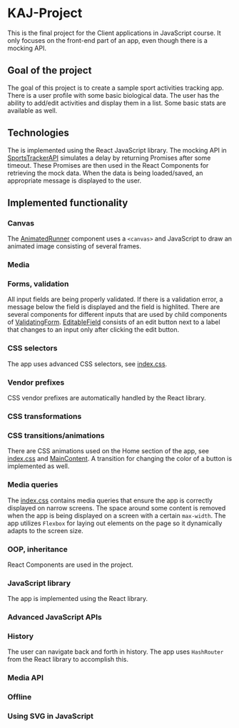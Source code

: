 # KAJ-Project
This is the final project for the Client applications in JavaScript course.
It only focuses on the front-end part of an app, even though there is a mocking API.

## Goal of the project
The goal of this project is to create a sample sport activities tracking app.
There is a user profile with some basic biological data.
The user has the ability to add/edit activities and display them in a list. Some basic stats are available as well.

## Technologies
The is implemented using the React JavaScript library.
The mocking API in [SportsTrackerAPI](src/SportsTrackerAPI.js) simulates a delay by returning Promises after some timeout.
These Promises are then used in the React Components for retrieving the mock data. When the data is being loaded/saved, an appropriate message is displayed to the user.

## Implemented functionality

### Canvas
The [AnimatedRunner](src/AnimatedRunner.js) component uses a  `<canvas>` and JavaScript to draw an animated image consisting of several frames.

### Media


### Forms, validation
All input fields are being properly validated. If there is a validation error, a message below the field is displayed and the field is highlited. There are several components for different inputs that are used by child components of [ValidatingForm](src/components/ValidatingForm.js). [EditableField](src/components/EditableField.js) consists of an edit button next to a label that changes to an input only after clicking the edit button.

### CSS selectors
The app uses advanced CSS selectors, see [index.css](src/index.css).

### Vendor prefixes
CSS vendor prefixes are automatically handled by the React library.

### CSS transformations

### CSS transitions/animations
There are CSS animations used on the Home section of the app, see [index.css](src/index.css) and [MainContent](src/MainContent.js).
A transition for changing the color of a button is implemented as well.

### Media queries
The [index.css](src/index.css) contains media queries that ensure the app is correctly displayed on narrow screens. The space around some content is removed when the app is being displayed on a screen with a certain `max-width`. The app utilizes `Flexbox` for laying out elements on the page so it dynamically adapts to the screen size.

### OOP, inheritance
React Components are used in the project.

### JavaScript library
The app is implemented using the React library.

### Advanced JavaScript APIs


### History
The user can navigate back and forth in history. The app uses `HashRouter` from the React library to accomplish this.

### Media API


### Offline


### Using SVG in JavaScript


